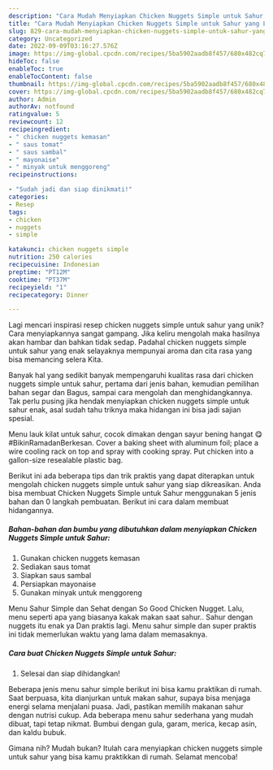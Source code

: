 ```yaml
---
description: "Cara Mudah Menyiapkan Chicken Nuggets Simple untuk Sahur yang Lezat"
title: "Cara Mudah Menyiapkan Chicken Nuggets Simple untuk Sahur yang Lezat"
slug: 829-cara-mudah-menyiapkan-chicken-nuggets-simple-untuk-sahur-yang-lezat
category: Uncategorized
date: 2022-09-09T03:16:27.576Z
image: https://img-global.cpcdn.com/recipes/5ba5902aadb8f457/680x482cq70/chicken-nuggets-simple-untuk-sahur-foto-resep-utama.jpg
hideToc: false
enableToc: true
enableTocContent: false
thumbnail: https://img-global.cpcdn.com/recipes/5ba5902aadb8f457/680x482cq70/chicken-nuggets-simple-untuk-sahur-foto-resep-utama.jpg
cover: https://img-global.cpcdn.com/recipes/5ba5902aadb8f457/680x482cq70/chicken-nuggets-simple-untuk-sahur-foto-resep-utama.jpg
author: Admin
authorAv: notfound
ratingvalue: 5
reviewcount: 12
recipeingredient:
- " chicken nuggets kemasan"
- " saus tomat"
- " saus sambal"
- " mayonaise"
- " minyak untuk menggoreng"
recipeinstructions:

- "Sudah jadi dan siap dinikmati!"
categories:
- Resep
tags:
- chicken
- nuggets
- simple

katakunci: chicken nuggets simple 
nutrition: 250 calories
recipecuisine: Indonesian
preptime: "PT12M"
cooktime: "PT37M"
recipeyield: "1"
recipecategory: Dinner

---
```





Lagi mencari inspirasi resep chicken nuggets simple untuk sahur yang unik? Cara menyiapkannya sangat gampang. Jika keliru mengolah maka hasilnya akan hambar dan bahkan tidak sedap. Padahal chicken nuggets simple untuk sahur yang enak selayaknya mempunyai aroma dan cita rasa yang bisa memancing selera Kita.





Banyak hal yang sedikit banyak mempengaruhi kualitas rasa dari chicken nuggets simple untuk sahur, pertama dari jenis bahan, kemudian pemilihan bahan segar dan Bagus, sampai cara mengolah dan menghidangkannya. Tak perlu pusing jika hendak menyiapkan chicken nuggets simple untuk sahur enak,      asal sudah tahu triknya maka hidangan ini bisa jadi sajian spesial.














Menu lauk kilat untuk sahur, cocok dimakan dengan sayur bening hangat 😋 #BikinRamadanBerkesan. Cover a baking sheet with aluminum foil; place a wire cooling rack on top and spray with cooking spray. Put chicken into a gallon-size resealable plastic bag.






Berikut ini ada beberapa tips dan trik praktis yang dapat diterapkan untuk mengolah chicken nuggets simple untuk sahur yang siap dikreasikan. Anda bisa membuat Chicken Nuggets Simple untuk Sahur menggunakan 5 jenis bahan dan 0 langkah pembuatan. Berikut ini cara dalam membuat hidangannya.

<!--inarticleads1-->

##### Bahan-bahan dan bumbu yang dibutuhkan dalam menyiapkan Chicken Nuggets Simple untuk Sahur:

1. Gunakan  chicken nuggets kemasan
1. Sediakan  saus tomat
1. Siapkan  saus sambal
1. Persiapkan  mayonaise
1. Gunakan  minyak untuk menggoreng


Menu Sahur Simple dan Sehat dengan So Good Chicken Nugget. Lalu, menu seperti apa yang biasanya kakak makan saat sahur.. Sahur dengan nuggets itu enak ya Dan praktis lagi. Menu sahur simple dan super praktis ini tidak memerlukan waktu yang lama dalam memasaknya. 

<!--inarticleads2-->

##### Cara buat Chicken Nuggets Simple untuk Sahur:


1. Selesai dan siap dihidangkan!

Beberapa jenis menu sahur simple berikut ini bisa kamu praktikan di rumah. Saat berpuasa, kita dianjurkan untuk makan sahur, supaya bisa menjaga energi selama menjalani puasa. Jadi, pastikan memilih makanan sahur dengan nutrisi cukup. Ada beberapa menu sahur sederhana yang mudah dibuat, tapi tetap nikmat. Bumbui dengan gula, garam, merica, kecap asin, dan kaldu bubuk. 

Gimana nih? Mudah bukan? Itulah cara menyiapkan chicken nuggets simple untuk sahur yang bisa kamu praktikkan di rumah. Selamat mencoba!
